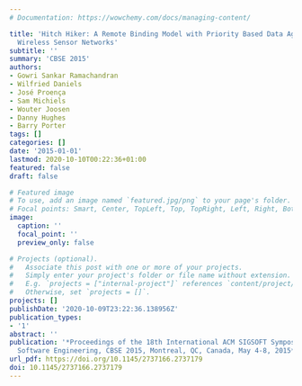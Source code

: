 ```yaml
---
# Documentation: https://wowchemy.com/docs/managing-content/

title: 'Hitch Hiker: A Remote Binding Model with Priority Based Data Aggregation for
  Wireless Sensor Networks'
subtitle: ''
summary: 'CBSE 2015'
authors:
- Gowri Sankar Ramachandran
- Wilfried Daniels
- José Proença
- Sam Michiels
- Wouter Joosen
- Danny Hughes
- Barry Porter
tags: []
categories: []
date: '2015-01-01'
lastmod: 2020-10-10T00:22:36+01:00
featured: false
draft: false

# Featured image
# To use, add an image named `featured.jpg/png` to your page's folder.
# Focal points: Smart, Center, TopLeft, Top, TopRight, Left, Right, BottomLeft, Bottom, BottomRight.
image:
  caption: ''
  focal_point: ''
  preview_only: false

# Projects (optional).
#   Associate this post with one or more of your projects.
#   Simply enter your project's folder or file name without extension.
#   E.g. `projects = ["internal-project"]` references `content/project/deep-learning/index.md`.
#   Otherwise, set `projects = []`.
projects: []
publishDate: '2020-10-09T23:22:36.138956Z'
publication_types:
- '1'
abstract: ''
publication: '*Proceedings of the 18th International ACM SIGSOFT Symposium on Component-Based
  Software Engineering, CBSE 2015, Montreal, QC, Canada, May 4-8, 2015*'
url_pdf: https://doi.org/10.1145/2737166.2737179
doi: 10.1145/2737166.2737179
---
```

